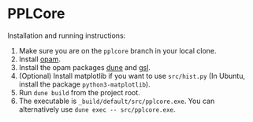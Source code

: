 # PPLCore

Installation and running instructions:
1. Make sure you are on the `pplcore` branch in your local clone.
2. Install [opam](https://opam.ocaml.org/).
3. Install the opam packages [dune](https://opam.ocaml.org/packages/dune/) and
   [gsl](https://opam.ocaml.org/packages/gsl/).
4. (Optional) Install matplotlib if you want to use `src/hist.py` (In Ubuntu, install the package `python3-matplotlib`).
5. Run `dune build` from the project root.
6. The executable is `_build/default/src/pplcore.exe`. You can alternatively use `dune
   exec -- src/pplcore.exe`.

